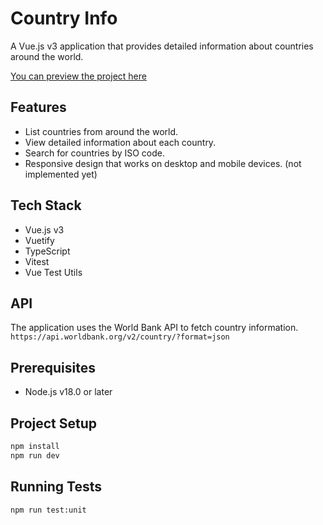 # Country Info

A Vue.js v3 application that provides detailed information about countries around the world.

[You can preview the project here](https://ahmed-country-info.netlify.app/)

## Features
- List countries from around the world.
- View detailed information about each country.
- Search for countries by ISO code.
- Responsive design that works on desktop and mobile devices. (not implemented yet)

## Tech Stack

- Vue.js v3
- Vuetify
- TypeScript
- Vitest
- Vue Test Utils

## API

The application uses the World Bank API to fetch country information.
`https://api.worldbank.org/v2/country/?format=json`

## Prerequisites

- Node.js v18.0 or later

## Project Setup

```bash
npm install
npm run dev
```

## Running Tests

```bash
npm run test:unit
```
